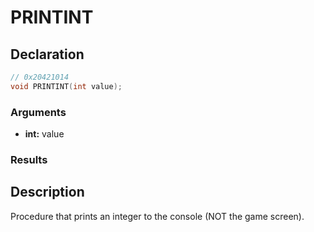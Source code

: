 # PRINTINT

## Declaration
```cpp
// 0x20421014
void PRINTINT(int value);
```

### Arguments
- **int:** value

### Results

## Description
Procedure that prints an integer to the console (NOT the game screen).
